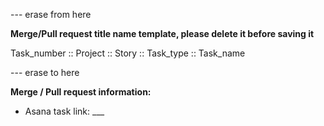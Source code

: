 --- erase from here

**Merge/Pull request title name template, please delete it before saving it**

Task_number :: Project :: Story :: Task_type :: Task_name

--- erase to here

**Merge / Pull request information:**

* Asana task link: ___
